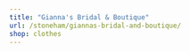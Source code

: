 ```yaml
---
title: "Gianna's Bridal & Boutique"
url: /stoneham/giannas-bridal-and-boutique/
shop: clothes
---
```

